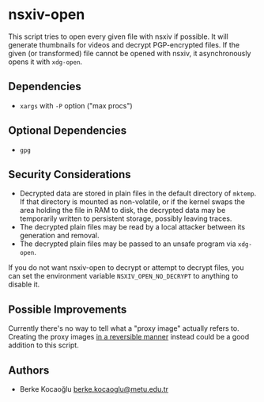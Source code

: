 # nsxiv-open

This script tries to open every given file with nsxiv if possible. It will
generate thumbnails for videos and decrypt PGP-encrypted files. If the given
(or transformed) file cannot be opened with nsxiv, it asynchronously opens it
with `xdg-open`.

## Dependencies

- `xargs` with `-P` option ("max procs")

## Optional Dependencies

- `gpg`

## Security Considerations

- Decrypted data are stored in plain files in the default directory of
  `mktemp`. If that directory is mounted as non-volatile, or if the kernel
  swaps the area holding the file in RAM to disk, the decrypted data may be
  temporarily written to persistent storage, possibly leaving traces.
- The decrypted plain files may be read by a local attacker between its
  generation and removal.
- The decrypted plain files may be passed to an unsafe program via `xdg-open`.

If you do not want nsxiv-open to decrypt or attempt to decrypt files, you can
set the environment variable `NSXIV_OPEN_NO_DECRYPT` to anything to disable it.

## Possible Improvements

Currently there's no way to tell what a "proxy image" actually refers to.
Creating the proxy images [in a reversible manner][rev] instead could be a good
addition to this script.

[rev]: https://codeberg.org/nsxiv/nsxiv/issues/409#issuecomment-774018

## Authors

- Berke Kocaoğlu <berke.kocaoglu@metu.edu.tr>
